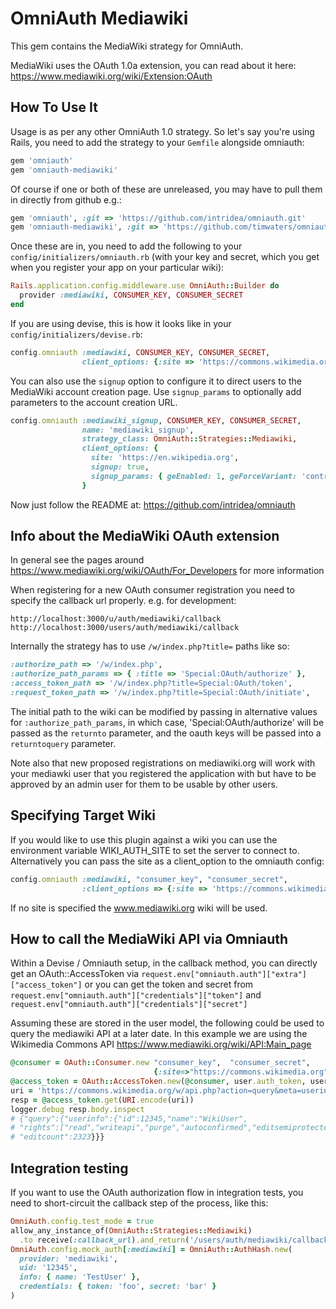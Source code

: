 # OmniAuth Mediawiki


This gem contains the MediaWiki strategy for OmniAuth.

MediaWiki uses the OAuth 1.0a extension, you can read about it here: https://www.mediawiki.org/wiki/Extension:OAuth

## How To Use It

Usage is as per any other OmniAuth 1.0 strategy. So let's say you're using Rails, you need to add the strategy to your `Gemfile` alongside omniauth:

```ruby
gem 'omniauth'
gem 'omniauth-mediawiki'
```

Of course if one or both of these are unreleased, you may have to pull them in directly from github e.g.:

```ruby
gem 'omniauth', :git => 'https://github.com/intridea/omniauth.git'
gem 'omniauth-mediawiki', :git => 'https://github.com/timwaters/omniauth-mediawiki.git'
```

Once these are in, you need to add the following to your `config/initializers/omniauth.rb` (with your key and secret, which you get when you register your app on your particular wiki):

```ruby
Rails.application.config.middleware.use OmniAuth::Builder do
  provider :mediawiki, CONSUMER_KEY, CONSUMER_SECRET
end
```

If you are using devise, this is how it looks like in your `config/initializers/devise.rb`:

```ruby
config.omniauth :mediawiki, CONSUMER_KEY, CONSUMER_SECRET,
                client_options: {:site => 'https://commons.wikimedia.org' }
```

You can also use the `signup` option to configure it to direct users to the MediaWiki account creation page. Use `signup_params` to optionally add parameters to the account creation URL.

```ruby
config.omniauth :mediawiki_signup, CONSUMER_KEY, CONSUMER_SECRET,
                name: 'mediawiki_signup',
                strategy_class: OmniAuth::Strategies::Mediawiki,
                client_options: {
                  site: 'https://en.wikipedia.org',
                  signup: true,
                  signup_params: { geEnabled: 1, geForceVariant: 'control' }
                }
```

Now just follow the README at: https://github.com/intridea/omniauth

## Info about the MediaWiki OAuth extension

In general see the pages around https://www.mediawiki.org/wiki/OAuth/For_Developers for more information

When registering for a new OAuth consumer registration you need to specify the callback url properly. e.g. for development:

    http://localhost:3000/u/auth/mediawiki/callback
    http://localhost:3000/users/auth/mediawiki/callback

Internally the strategy has to use `/w/index.php?title=` paths like so:

```ruby
:authorize_path => '/w/index.php',
:authorize_path_params => { :title => 'Special:OAuth/authorize' },
:access_token_path => '/w/index.php?title=Special:OAuth/token',
:request_token_path => '/w/index.php?title=Special:OAuth/initiate',
```

The initial path to the wiki can be modified by passing in alternative values for `:authorize_path_params`, in which case, 'Special:OAuth/authorize' will be passed as
the `returnto` parameter, and the oauth keys will be passed into a `returntoquery` parameter.

Note also that new proposed registrations on mediawiki.org will work with your mediawki user that you registered the application with but have to be approved by an admin user for them to be usable by other users.

## Specifying Target Wiki

If you would like to use this plugin against a wiki you can use the environment variable WIKI_AUTH_SITE to set the server to connect to. Alternatively you can pass the site as a client_option to the omniauth config:

```ruby
config.omniauth :mediawiki, "consumer_key", "consumer_secret",  
                :client_options => {:site => 'https://commons.wikimedia.org' }
```

If no site is specified the www.mediawiki.org wiki will be used.

## How to call the MediaWiki API via Omniauth

Within a Devise / Omniauth setup, in the callback method, you can directly get an OAuth::AccessToken  via ```request.env["omniauth.auth"]["extra"]["access_token"]``` or you can get the token and secret from ```request.env["omniauth.auth"]["credentials"]["token"]``` and ```request.env["omniauth.auth"]["credentials"]["secret"]```

Assuming these are stored in the user model, the following could be used to query the mediawiki API at a later date. In this example we are using the Wikimedia Commons API https://www.mediawiki.org/wiki/API:Main_page

```ruby
@consumer = OAuth::Consumer.new "consumer_key",  "consumer_secret",  
                                {:site=>"https://commons.wikimedia.org"}
@access_token = OAuth::AccessToken.new(@consumer, user.auth_token, user.auth_secret)
uri = 'https://commons.wikimedia.org/w/api.php?action=query&meta=userinfo&uiprop=rights|editcount&format=json'
resp = @access_token.get(URI.encode(uri))
logger.debug resp.body.inspect
# {"query":{"userinfo":{"id":12345,"name":"WikiUser",
# "rights":["read","writeapi","purge","autoconfirmed","editsemiprotected","skipcaptcha"],
# "editcount":2323}}}
```

## Integration testing

If you want to use the OAuth authorization flow in integration tests, you need to short-circuit the callback step of the process, like this:

```ruby
OmniAuth.config.test_mode = true
allow_any_instance_of(OmniAuth::Strategies::Mediawiki)
  .to receive(:callback_url).and_return('/users/auth/mediawiki/callback')
OmniAuth.config.mock_auth[:mediawiki] = OmniAuth::AuthHash.new(
  provider: 'mediawiki',
  uid: '12345',
  info: { name: 'TestUser' },
  credentials: { token: 'foo', secret: 'bar' }
)
```
